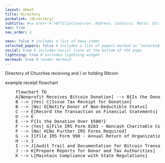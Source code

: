 ```yaml
---
layout: about
title: Directory
permalink: /directory/
subtitle: #<a href='#'>Affiliations</a>. Address. Contacts. Motto. Etc.
nav: true
nav_order: 1

news: false # includes a list of news items
selected_papers: false # includes a list of papers marked as "selected={true}"
social: true # includes social icons at the bottom of the page
lightning: true # includes lightning widget
mermaid: true # render mermaid 
---
```


Directory of Churches receiving and / or holding Bitcoin

example receipt flowchart

<pre class="mermaid">
    flowchart TD
    A[Nonprofit Receives Bitcoin Donation] --> B{Is the Donation Tax Deductible?}
    B --> |Yes| C[Issue Tax Receipt for Donation]
    B --> |No| D[Notify Donor of Non-Deductible Status]
    C --> E[Record the Transaction on Financial Statements]
    D --> E
    E --> F{Is the Donation Over $500?}
    F --> |Yes| G[File IRS Form 8283 - Noncash Charitable Contributions]
    F --> |No| H[No Further IRS Forms Required]
    G --> I[File IRS Form 990 - Annual Return of Organization Exempt from Income Tax]
    H --> I
    I --> J[Audit Trail and Documentation for Bitcoin Transaction]
    J --> K[Prepare Reports for Donor and Tax Authorities]
    K --> L[Maintain Compliance with State Regulations]
</pre>



